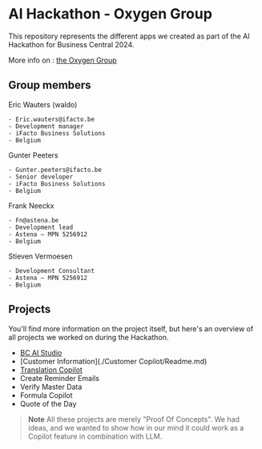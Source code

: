 # AI Hackathon - Oxygen Group

This repository represents the different apps we created as part of the AI Hackathon for Business Central 2024.

More info on : [the Oxygen Group](https://www.oxygengroup.be/en)

## Group members

Eric Wauters (waldo)

    - Eric.wauters@ifacto.be
    - Development manager
    - iFacto Business Solutions
    - Belgium

Gunter Peeters

    - Gunter.peeters@ifacto.be
    - Senior developer
    - iFacto Business Solutions
    - Belgium

Frank Neeckx

    - Fn@astena.be
    - Development lead
    - Astena – MPN 5256912
    - Belgium

Stieven Vermoesen

    - Development Consultant
    - Astena – MPN 5256912
    - Belgium

## Projects
You'll find more information on the project itself, but here's an overview of all projects we worked on during the Hackathon.

- [BC AI Studio](./AI%20Studio/readme.md)
- [Customer Information](./Customer Copilot/Readme.md)
- [Translation Copilot](./TranslationCopilot/Readme.md) 
- Create Reminder Emails
- Verify Master Data
- Formula Copilot
- Quote of the Day

> **Note**
All these projects are merely "Proof Of Concepts".  We had ideas, and we wanted to show how in our mind it could work as a Copilot feature in combination with LLM.